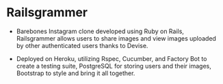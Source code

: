# Railsgrammer

* Barebones Instagram clone developed using Ruby on Rails, Railsgrammer allows users to share images and view images uploaded by other authenticated users thanks to Devise.

* Deployed on Heroku, utilizing Rspec, Cucumber, and Factory Bot to create a testing suite, PostgreSQL for storing users and their images, Bootstrap to style and bring it all together.

